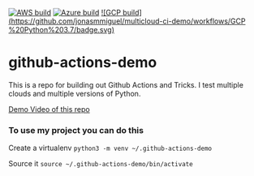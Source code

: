 [![AWS build](https://github.com/jonasmmiguel/multicloud-ci-demo/workflows/AWS%20Python%203.6/badge.svg)](https://github.com/jonasmmiguel/multicloud-ci-demo/actions)
[![Azure build](https://github.com/jonasmmiguel/multicloud-ci-demo/workflows/Azure%20Python%203.6/badge.svg)](https://github.com/jonasmmiguel/multicloud-ci-demo/actions)
[![GCP build](https://github.com/jonasmmiguel/multicloud-ci-demo/workflows/GCP %20Python%203.7/badge.svg)](https://github.com/jonasmmiguel/multicloud-ci-demo/actions)

# github-actions-demo
This is a repo for building out Github Actions and Tricks.  I test multiple clouds and multiple versions of Python.


[Demo Video of this repo](https://www.youtube.com/watch?v=4gbUYOgALik)

### To use my project you can do this

Create a virtualenv
```python3 -m venv ~/.github-actions-demo```

Source it
```source ~/.github-actions-demo/bin/activate```
